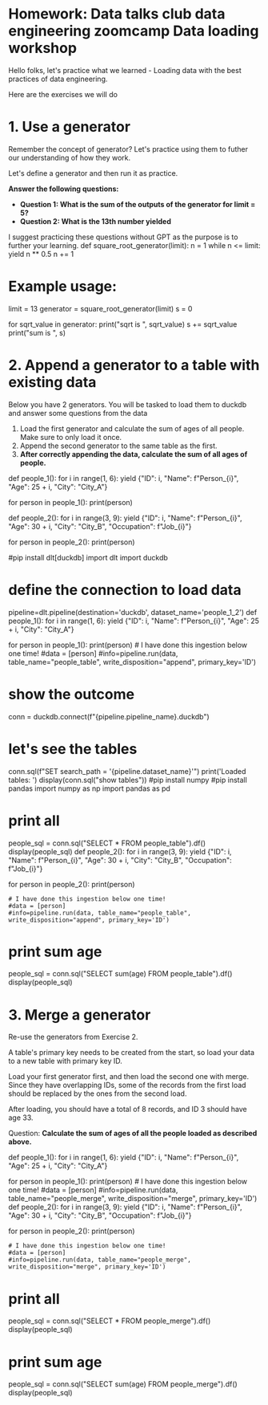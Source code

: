 # **Homework**: Data talks club data engineering zoomcamp Data loading workshop

Hello folks, let's practice what we learned - Loading data with the best practices of data engineering.

Here are the exercises we will do



# 1. Use a generator

Remember the concept of generator? Let's practice using them to futher our understanding of how they work.

Let's define a generator and then run it as practice.

**Answer the following questions:**

- **Question 1: What is the sum of the outputs of the generator for limit = 5?**
- **Question 2: What is the 13th number yielded**

I suggest practicing these questions without GPT as the purpose is to further your learning.
def square_root_generator(limit):
    n = 1
    while n <= limit:
        yield n ** 0.5
        n += 1

# Example usage:
limit = 13
generator = square_root_generator(limit)
s = 0

for sqrt_value in generator:
    print("sqrt is ", sqrt_value)
    s += sqrt_value
    print("sum is ", s)


# 2. Append a generator to a table with existing data


Below you have 2 generators. You will be tasked to load them to duckdb and answer some questions from the data

1. Load the first generator and calculate the sum of ages of all people. Make sure to only load it once.
2. Append the second generator to the same table as the first.
3. **After correctly appending the data, calculate the sum of all ages of people.**



def people_1():
    for i in range(1, 6):
        yield {"ID": i, "Name": f"Person_{i}", "Age": 25 + i, "City": "City_A"}

for person in people_1():
    print(person)


def people_2():
    for i in range(3, 9):
        yield {"ID": i, "Name": f"Person_{i}", "Age": 30 + i, "City": "City_B", "Occupation": f"Job_{i}"}


for person in people_2():
    print(person)

#pip install dlt[duckdb]
import dlt
import duckdb
# define the connection to load data
pipeline=dlt.pipeline(destination='duckdb', dataset_name='people_1_2')
def people_1():
    for i in range(1, 6):
        yield {"ID": i, "Name": f"Person_{i}", "Age": 25 + i, "City": "City_A"}

for person in people_1():
    print(person)
    # I have done this ingestion below one time!
    #data = [person]
    #info=pipeline.run(data, table_name="people_table", write_disposition="append", primary_key='ID')
# show the outcome
conn = duckdb.connect(f"{pipeline.pipeline_name}.duckdb")
# let's see the tables
conn.sql(f"SET search_path = '{pipeline.dataset_name}'")
print('Loaded tables: ')
display(conn.sql("show tables"))
#pip install numpy
#pip install pandas
import numpy as np
import pandas as pd
# print all
people_sql = conn.sql("SELECT * FROM people_table").df()
display(people_sql)
def people_2():
    for i in range(3, 9):
        yield {"ID": i, "Name": f"Person_{i}", "Age": 30 + i, "City": "City_B", "Occupation": f"Job_{i}"}


for person in people_2():
    print(person)

    # I have done this ingestion below one time!
    #data = [person]
    #info=pipeline.run(data, table_name="people_table", write_disposition="append", primary_key='ID')
# print sum age
people_sql = conn.sql("SELECT sum(age) FROM people_table").df()
display(people_sql)

# 3. Merge a generator

Re-use the generators from Exercise 2.

A table's primary key needs to be created from the start, so load your data to a new table with primary key ID.

Load your first generator first, and then load the second one with merge. Since they have overlapping IDs, some of the records from the first load should be replaced by the ones from the second load.

After loading, you should have a total of 8 records, and ID 3 should have age 33.

Question: **Calculate the sum of ages of all the people loaded as described above.**

def people_1():
    for i in range(1, 6):
        yield {"ID": i, "Name": f"Person_{i}", "Age": 25 + i, "City": "City_A"}

for person in people_1():
    print(person)
    # I have done this ingestion below one time!
    #data = [person]
    #info=pipeline.run(data, table_name="people_merge", write_disposition="merge", primary_key='ID')
def people_2():
    for i in range(3, 9):
        yield {"ID": i, "Name": f"Person_{i}", "Age": 30 + i, "City": "City_B", "Occupation": f"Job_{i}"}


for person in people_2():
    print(person)

    # I have done this ingestion below one time!
    #data = [person]
    #info=pipeline.run(data, table_name="people_merge", write_disposition="merge", primary_key='ID')
# print all
people_sql = conn.sql("SELECT * FROM people_merge").df()
display(people_sql)
# print sum age
people_sql = conn.sql("SELECT sum(age) FROM people_merge").df()
display(people_sql)
